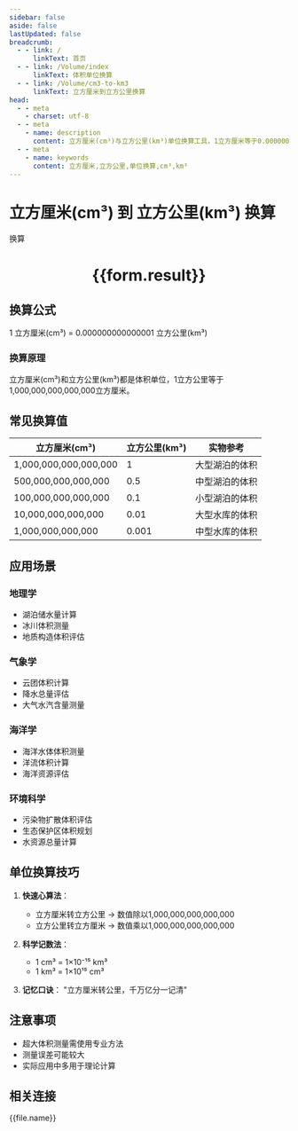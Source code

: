 ```yaml
---
sidebar: false
aside: false
lastUpdated: false
breadcrumb:
  - - link: /
      linkText: 首页
  - - link: /Volume/index
      linkText: 体积单位换算
  - - link: /Volume/cm3-to-km3
      linkText: 立方厘米到立方公里换算
head:
  - - meta
    - charset: utf-8
  - - meta
    - name: description
      content: 立方厘米(cm³)与立方公里(km³)单位换算工具，1立方厘米等于0.000000000000001立方公里。
  - - meta
    - name: keywords
      content: 立方厘米,立方公里,单位换算,cm³,km³
---
```


# 立方厘米(cm³) 到 立方公里(km³) 换算

<script setup>
import { onMounted, reactive, inject ,ref  } from 'vue'
import { NButton,NForm ,NFormItem,NInput,NInputNumber,NSelect,NCard,useMessage ,NGrid ,NGi } from 'naive-ui'
import { defineClientComponent } from 'vitepress'
import { Volume } from '../files';

const convert = inject('convert')
const formRef = ref(null);
const rules = {
  number:{
    required: true,
    type: 'number',
    trigger: "blur"
  }
}
const form = reactive({
  number:null,
  result:'',
  title:'立方厘米(cm³)到立方公里(km³)换算'
})

const convertHandler = (e) => {
  e.preventDefault();
  formRef.value?.validate((errors)=>{
    if (!errors) {
      form.result = `${form.number} cm³ = ${convert(form.number).from('cm3').to('km3')} km³`
    }
  })
}
</script>

<n-form size="large" :model="form" ref='formRef' :rules="rules">
  <n-form-item label="数值" path="number">
    <n-input-number size="large" style="width:100%" :min="0" v-model:value="form.number" placeholder="请输入立方厘米数值" />
  </n-form-item>
  <n-form-item>
    <n-button type="info" style="width:100%" @click="convertHandler">换算</n-button>
  </n-form-item>
</n-form>
<n-card embedded :bordered="false" hoverable>
  <div style="text-align:center">
    <h1>{{form.result}}</h1>
  </div>
</n-card>

## 换算公式
1 立方厘米(cm³) = 0.000000000000001 立方公里(km³)

### 换算原理
立方厘米(cm³)和立方公里(km³)都是体积单位，1立方公里等于1,000,000,000,000,000立方厘米。

## 常见换算值
| 立方厘米(cm³) | 立方公里(km³) | 实物参考                 |
|--------------|--------------|--------------------------|
| 1,000,000,000,000,000 | 1            | 大型湖泊的体积            |
| 500,000,000,000,000  | 0.5          | 中型湖泊的体积            |
| 100,000,000,000,000  | 0.1          | 小型湖泊的体积            |
| 10,000,000,000,000   | 0.01         | 大型水库的体积            |
| 1,000,000,000,000    | 0.001        | 中型水库的体积            |

## 应用场景
### 地理学
- 湖泊储水量计算
- 冰川体积测量
- 地质构造体积评估

### 气象学
- 云团体积计算
- 降水总量评估
- 大气水汽含量测量

### 海洋学
- 海洋水体体积测量
- 洋流体积计算
- 海洋资源评估

### 环境科学
- 污染物扩散体积评估
- 生态保护区体积规划
- 水资源总量计算

## 单位换算技巧
1. **快速心算法**：
   - 立方厘米转立方公里 → 数值除以1,000,000,000,000,000
   - 立方公里转立方厘米 → 数值乘以1,000,000,000,000,000

2. **科学记数法**：
   - 1 cm³ = 1×10⁻¹⁵ km³
   - 1 km³ = 1×10¹⁵ cm³

3. **记忆口诀**：
   "立方厘米转公里，千万亿分一记清"

## 注意事项
- 超大体积测量需使用专业方法
- 测量误差可能较大
- 实际应用中多用于理论计算

## 相关连接
<n-grid x-gap="12" :cols="2">
  <n-gi v-for="(file, index) in Volume" :key="index">
    <n-button
      text
      tag="a"
      :href="file.path"
      type="info"
    >
      {{file.name}}
    </n-button>
  </n-gi>
</n-grid>